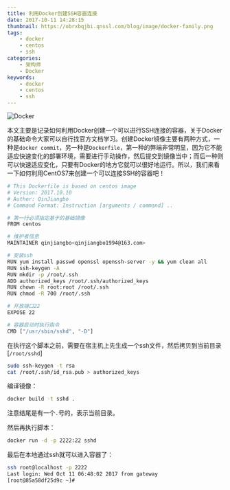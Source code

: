 ```yaml
---
title: 利用Docker创建SSH容器连接
date: 2017-10-11 14:28:15
thumbnail: https://obrxbqjbi.qnssl.com/blog/image/docker-family.png
tags:
	- docker
	- centos
	- ssh
categories:
	- 架构师
	- Docker
keywords:
	- docker
	- centos
	- ssh
---
```

![Docker](https://obrxbqjbi.qnssl.com/blog/image/docker-family.png)

本文主要是记录如何利用Docker创建一个可以进行SSH连接的容器，关于Docker的基础命令大家可以自行找官方文档学习。创建Docker镜像主要有两种方式，一种是`docker commit`，另一种是`Dockerfile`，第一种的弊端非常明显，因为它不能适应快速变化的部署环境，需要进行手动操作，然后提交到镜像当中；而后一种则可以快速适应变化，只要有Docker的地方它就可以很好地运行。所以，我们来看一下如何利用CentOS7来创建一个可以连接SSH的容器吧！

``` sh
# This Dockerfile is based on centos image
# Version: 2017.10.10
# Author: QinJiangbo
# Command Format: Instruction [arguments / command] ..

# 第一行必须指定基于的基础镜像
FROM centos

# 维护者信息
MAINTAINER qinjiangbo<qinjiangbo1994@163.com>

# 安装ssh
RUN yum install passwd openssl openssh-server -y && yum clean all
RUN ssh-keygen -A
RUN mkdir -p /root/.ssh
ADD authorized_keys /root/.ssh/authorized_keys
RUN chown -R root:root /root/.ssh
RUN chmod -R 700 /root/.ssh

# 开放端口22
EXPOSE 22

# 容器启动时执行指令
CMD ["/usr/sbin/sshd", "-D"]
```

在执行这个脚本之前，需要在宿主机上先生成一个ssh文件，然后拷贝到当前目录[`/root/sshd`]

``` sh
sudo ssh-keygen -t rsa
cat /root/.ssh/id_rsa.pub > authorized_keys
```

编译镜像：

``` sh
docker build -t sshd .
```
注意结尾是有一个`.`号的，表示当前目录。

然后再执行脚本：

``` sh
docker run -d -p 2222:22 sshd
```

最后在本地通过ssh就可以进入容器了：

``` sh
ssh root@localhost -p 2222
Last login: Wed Oct 11 06:48:02 2017 from gateway
[root@85a58df25d9c ~]# 
```
